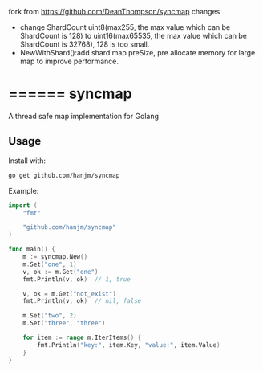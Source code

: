 fork from <https://github.com/DeanThompson/syncmap>
changes:
- change ShardCount uint8(max255, the max value which can be ShardCount is 128) to uint16(max65535, the max value which can be ShardCount is 32768), 128 is too small.
- NewWithShard():add shard map preSize, pre allocate memory for large map to improve performance.

======
syncmap
=======

A thread safe map implementation for Golang

## Usage

Install with:

```bash
go get github.com/hanjm/syncmap
```

Example:

```go
import (
    "fmt"

    "github.com/hanjm/syncmap"
)

func main() {
    m := syncmap.New()
    m.Set("one", 1)
    v, ok := m.Get("one")
    fmt.Println(v, ok)  // 1, true

    v, ok = m.Get("not_exist")
    fmt.Println(v, ok)  // nil, false

    m.Set("two", 2)
    m.Set("three", "three")

    for item := range m.IterItems() {
        fmt.Println("key:", item.Key, "value:", item.Value)
    }
}
```
